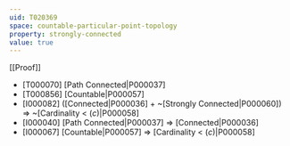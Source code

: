 ```yaml
---
uid: T020369
space: countable-particular-point-topology
property: strongly-connected
value: true
---
```

[[Proof]]

* [T000070] [Path Connected|P000037]
* [T000856] [Countable|P000057]
* [I000082] ([Connected|P000036] + ~[Strongly Connected|P000060]) => ~[Cardinality < $\mathfrak(c)$|P000058]
* [I000040] [Path Connected|P000037] => [Connected|P000036]
* [I000067] [Countable|P000057] => [Cardinality < $\mathfrak(c)$|P000058]

